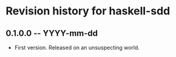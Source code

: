 # Revision history for haskell-sdd

## 0.1.0.0  -- YYYY-mm-dd

* First version. Released on an unsuspecting world.
